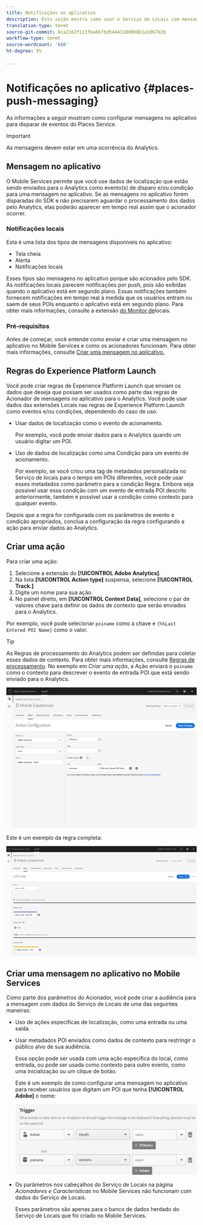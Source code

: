 ```yaml
---
title: Notificações no aplicativo
description: Esta seção mostra como usar o Serviço de Locais com mensagens no aplicativo.
translation-type: tm+mt
source-git-commit: 0ca2162f113fba6bfbd54443109068b1a506762b
workflow-type: tm+mt
source-wordcount: '660'
ht-degree: 5%

---
```



# Notificações no aplicativo {#places-push-messaging}

As informações a seguir mostram como configurar mensagens no aplicativo para disparar de eventos do Places Service.

>[!IMPORTANT]
>
>As mensagens devem estar em uma ocorrência do Analytics.

## Mensagem no aplicativo

O Mobile Services permite que você use dados de localização que estão sendo enviados para o Analytics como evento(s) de disparo e/ou condição para uma mensagem no aplicativo. Se as mensagens no aplicativo forem disparadas do SDK e não precisarem aguardar o processamento dos dados pelo Analytics, elas poderão aparecer em tempo real assim que o acionador ocorrer.

### Notificações locais

Esta é uma lista dos tipos de mensagens disponíveis no aplicativo:

* Tela cheia
* Alerta
* Notificações locais

Esses tipos são mensagens no aplicativo porque são acionados pelo SDK. As notificações locais parecem notificações por push, pois são exibidas quando o aplicativo está em segundo plano. Essas notificações também fornecem notificações em tempo real à medida que os usuários entram ou saem de seus POIs enquanto o aplicativo está em segundo plano. Para obter mais informações, consulte a extensão [do Monitor de](/help/places-ext-aep-sdks/places-monitor-extension/places-monitor-extension.md)locais.

### Pré-requisitos

Antes de começar, você entende como enviar e criar uma mensagem no aplicativo no Mobile Services e como os acionadores funcionam. Para obter mais informações, consulte [ Criar uma mensagem no aplicativo.](https://docs.adobe.com/content/help/en/mobile-services/using/messaging-ug/inapp-messages/t-in-app-message.html)

## Regras do Experience Platform Launch

Você pode criar regras de Experience Platform Launch que enviam os dados que deseja que possam ser usados como parte das regras de Acionador de mensagens no aplicativo para o Analytics. Você pode usar dados das extensões Locais nas regras de Experience Platform Launch como eventos e/ou condições, dependendo do caso de uso.

* Usar dados de localização como o evento de acionamento.

   Por exemplo, você pode enviar dados para o Analytics quando um usuário digitar um POI.

* Uso de dados de localização como uma Condição para um evento de acionamento.

   Por exemplo, se você criou uma tag de metadados personalizada no Serviço de locais para o tempo em POIs diferentes, você pode usar esses metadados como parâmetro para a condição Regra. Embora seja possível usar essa condição com um evento de entrada POI descrito anteriormente, também é possível usar a condição como contexto para qualquer evento.

Depois que a regra for configurada com os parâmetros de evento e condição apropriados, conclua a configuração da regra configurando a ação para enviar dados ao Analytics.

## Criar uma ação

Para criar uma ação:

1. Selecione a extensão do **[!UICONTROL Adobe Analytics]**.
1. Na lista **[!UICONTROL Action type]** suspensa, selecione **[!UICONTROL Track.]**
1. Digite um nome para sua ação.
1. No painel direito, em **[!UICONTROL Context Data]**, selecione o par de valores chave para definir os dados de contexto que serão enviados para o Analytics.

Por exemplo, você pode selecionar `poiname` como a chave e `{%%Last Entered POI Name}` como o valor.

>[!TIP]
>
>As Regras de processamento do Analytics podem ser definidas para coletar esses dados de contexto. Para obter mais informações, consulte [Regras de processamento](https://docs.adobe.com/content/help/en/analytics/implementation/analytics-basics/ref-processing-rules.html). No exemplo em *Criar uma ação*, a Ação enviará o `poiname` como o contexto para descrever o evento de entrada POI que está sendo enviado para o Analytics.

![criação de uma ação](/help/assets/configure-action.png)

Este é um exemplo da regra completa:

![regra concluída](/help/assets/create-a-rule.png)

## Criar uma mensagem no aplicativo no Mobile Services

Como parte dos parâmetros do Acionador, você pode criar a audiência para a mensagem com dados do Serviço de Locais de uma das seguintes maneiras:

* Uso de ações específicas de localização, como uma entrada ou uma saída.
* Usar metadados POI enviados como dados de contexto para restringir o público alvo de sua audiência.

   Essa opção pode ser usada com uma ação específica do local, como entrada, ou pode ser usada como contexto para outro evento, como uma inicialização ou um clique de botão.

   Este é um exemplo de como configurar uma mensagem no aplicativo para receber usuários que digitam um POI que tenha **[!UICONTROL Adobe]** o nome:

   ![parâmetros de acionamento](/help/assets/trigger-parameters.png)

* Os parâmetros nos cabeçalhos do Serviço de Locais na página *Acionadores e Características* no Mobile Services não funcionam com dados do Serviço de Locais.

   Esses parâmetros são apenas para o banco de dados herdado do Serviço de Locais que foi criado no Mobile Services.